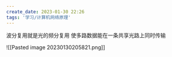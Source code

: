 ```yaml
---
create_date: 2023-01-30 22:26
tags: '学习/计算机网络原理'
---
```


波分复用就是光的频分复用
使多路数据能在一条共享光路上同时传输

![[Pasted image 20230130205821.png]]
